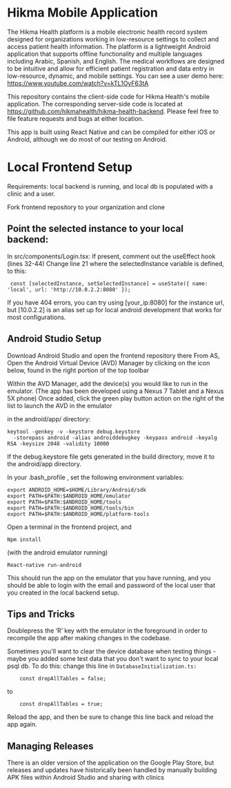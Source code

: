 # Hikma Mobile Application

The Hikma Health platform is a mobile electronic health record system designed for organizations working in low-resource settings to collect and access patient health information. The platform is a lightweight Android application that supports offline functionality and multiple languages including Arabic, Spanish, and English. The medical workflows are designed to be intuitive and allow for efficient patient registration and data entry in low-resource, dynamic, and mobile settings. You can see a user demo here: https://www.youtube.com/watch?v=kTL1OyF63tA

This repository contains the client-side code for Hikma Health's mobile application. The corresponding server-side code is located at https://github.com/hikmahealth/hikma-health-backend. Please feel free to file feature requests and bugs at either location.

This app is built using React Native and can be compiled for either iOS or Android, although we do most of our testing on Android. 

# Local Frontend Setup

Requirements: local backend is running, and local db is populated with a clinic and a user.

Fork frontend repository to your organization and clone

**Point the selected instance to your local backend:**
-----------------------------------------------------------
In src/components/Login.tsx:
If present, comment out the useEffect hook (lines 32-44)
Change line 21 where the selectedInstance variable is defined, to this:
```
 const [selectedInstance, setSelectedInstance] = useState({ name: 'local', url: 'http://10.0.2.2:8080' });
```

If you have 404 errors, you can try using [your_ip:8080] for the instance url, but [10.0.2.2] is an alias set up for local android development that works for most configurations.

**Android Studio Setup**
------------------------
Download Android Studio and open the frontend repository there
From AS, Open the Android Virtual Device (AVD) Manager by clicking on the icon below, found in the right portion of the top toolbar


Within the AVD Manager, add the device(s) you would like to run in the emulator.
(The app has been developed using a Nexus 7 Tablet and a Nexus 5X phone)
Once added, click the green play button action on the right of the list to launch the AVD in the emulator

in the android/app/ directory: 
```
keytool -genkey -v -keystore debug.keystore
  -storepass android -alias androiddebugkey -keypass android -keyalg RSA -keysize 2048 -validity 10000
```

If the debug.keystore file gets generated in the build directory, move it to the android/app directory.

In your .bash_profile , set the following environment variables:
```
export ANDROID_HOME=$HOME/Library/Android/sdk
export PATH=$PATH:$ANDROID_HOME/emulator
export PATH=$PATH:$ANDROID_HOME/tools
export PATH=$PATH:$ANDROID_HOME/tools/bin
export PATH=$PATH:$ANDROID_HOME/platform-tools
```

Open a terminal in the frontend project, and
```
Npm install
```
(with the android emulator running)
```
React-native run-android
```

This should run the app on the emulator that you have running, and you should be able to login with the email and password of the local user that you created in the local backend setup.

**Tips and Tricks**
-------------------
Doublepress the ‘R’ key with the emulator in the foreground in order to recompile the app after making changes in the codebase.

Sometimes you'll want to clear the device database when testing things - maybe you added some test data that you don't want to sync to your local psql db. To do this:
change this line in `DatabaseInitialization.ts:`
```
    const dropAllTables = false;
```
to
```
    const dropAllTables = true;
```

Reload the app, and then be sure to change this line back and reload the app again.

Managing Releases
-----------------
There is an older version of the application on the Google Play Store, but releases and updates have historically been handled by manually building APK files within Android Studio and sharing with clinics  


